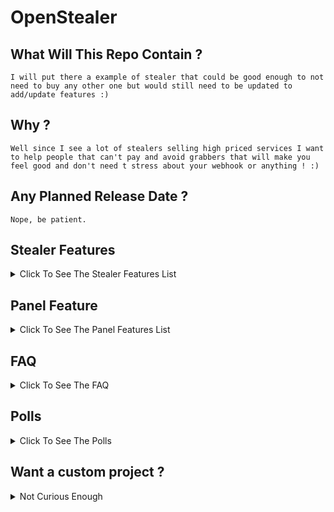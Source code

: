 # OpenStealer

## What Will This Repo Contain ?

`I will put there a example of stealer that could be good enough to not need to buy any other one but would still need to be updated to add/update features :)`

## Why ?

`Well since I see a lot of stealers selling high priced services I want to help people that can't pay and avoid grabbers that will make you feel good and don't need t stress about your webhook or anything ! :)`

## Any Planned Release Date ?

`Nope, be patient.`

## Stealer Features

<details>
    <summary>Click To See The Stealer Features List
    </summary>

- Browsers
  - Credentials
  - Cookies
  - History
  - Credit card
  - Discord Tokens
  
- Discord
  - Tokens
  - Injection tracking
    - Username & Tag Change
    - Password change
    - Email change
    - Token change
    - Credit card added
    - Account added
</details>

## Panel Feature

<details>
    <summary>Click To See The Panel Features List
    </summary>
    
  - Auth
    - [Username & Password](https://github.com/OpenStealer#polls)
    - [OTP](https://en.wikipedia.org/wiki/One-time_password) (REQUIRED :))
  - Build
    - Default Settings(set automatically data to autofill when you want to build(still can edit when building))
  - Watch logs
    - Filters
      - Accounts/Cookies on X & Y websites
      - Password used
      - Credit cards/Credentials/Cookies/Discord Tokens count
      - Victim ID
    - Download
      - Download button asking which data you want to download or download everything.
    Explore
      - Credentials/Cookies/History/Credit card/Discord tokens in a single victim card containing the data
      
  - Send to Discord webhook & Telegram
  - API To Receive Logs
    - Rate Limit
    - Webhook & Telegram info will be there to avoid deletion/report
    - Impossible to spam    
</details>

## FAQ

<details>
    <summary>Click To See The FAQ
    </summary>
    
- Will the duplicates be automatically removed ?
  - Yes.
  
- What will be the MAIN Stub language ?
  - JS if prices goes lower and C++ if prices goes higher (for other stealers). [Future potential languages for stubs](https://github.com/OpenStealer#polls)

- Will it have multiple stubs(multiple languages)
  - I will think about it.
  
- Will I be able to share my panel access to my friends ?
  - No, it will be blocked to 1 user on the account, but you will be able to modify this in the code yourself.
  
- Will it use its own storage server and why ?
  - Probably I will have to think about it, because anonfiles etc.. delete your files so you could use a second server made for storage or your actual one.

- Will it support multiple-domains ?
  - It could be done for a private version or something like this if a domain get seized/down.
 
- Can I report a bug/problem ?
  - Yes, you can [Open a Bug Report Issue](https://github.com/OpenStealer/.github/issues/new?assignees=&labels=Bug&template=bug_report.md&title=)

- Can I suggest a feature/update ?
  - Yes, you can [Open a Feature Request Issue](https://github.com/OpenStealer/.github/issues/new?assignees=&labels=Feature+Request&template=feature_request.md&title=)

- Can I ask a question ?
  - Yes, you can [Open a Question Issue](https://github.com/OpenStealer/.github/issues/new?assignees=&labels=Question&template=Question.md&title=)
  
- Will a demo version be hosted ?
  - I think it could be done, but the server would be paid with donations only and you would have to spread the stub yourself, the settings would not be editable to avoid anyone to receive the logs they would only show on the panel. If you want to donate for a demo server you can contact me on [Telegram](https://t.me/HideakiAtsuyo)
</details>

## Polls
<details>
    <summary>Click To See The Polls
    </summary>

Polls ending: `1 November at 2 PM`

- [Username & Password](https://strawpoll.com/polls/bVg860BvzyY)
- [Future potential languages for stubs](https://strawpoll.com/polls/Q0Zp4apxxZM)
</details>

## Want a custom project ?
<details>
    <summary>Not Curious Enough
    </summary>
    
- `AutoShop` accepting chosen payment methods (without using `Sellix`, `sell.app`, `Shoppy` etc..) => Can be done as `Website(including API)` and/or `Bot`
- `Checkers` => Can be done as `Website(including API)`(can be executed client-side or server-side it depend on you) and/or `Bot` and/or `Software`
- `Stealers`/`RATs`/`Ransom` => `Panel` can be done as `Website(including API)` or `Bot` or `Software`
- `Social Network` => Can be done as `Website(including API)` + downloadable `clients`(Discord-like or different)
- Any other idea ? Don't hesitate !
     
- you can contact me on [Telegram](https://t.me/HideakiAtsuyo)
</details>
